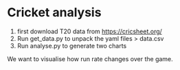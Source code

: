 # Cricket analysis

1. first download T20 data from https://cricsheet.org/
2. Run get_data.py to unpack the yaml files > data.csv
3. Run analyse.py to generate two charts

We want to visualise how run rate changes over the game.

